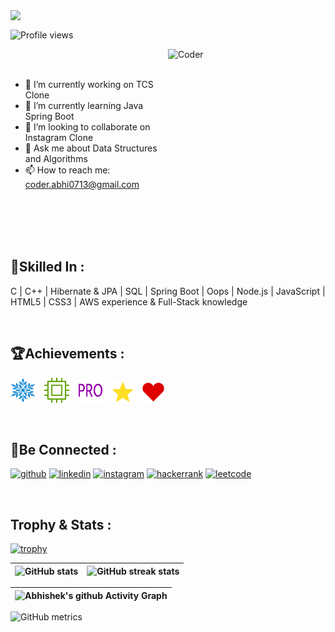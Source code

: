 <!---
abhishek-0713/abhishek-0713 is a ✨ special ✨ repository because its `README.md` (this file) appears on your GitHub profile.
You can click the Preview link to take a look at your changes.
--->
<div>

<img src="https://readme-typing-svg.herokuapp.com?font=Architects+Daughter&amp;color=ff0000&amp;size=20&amp;lines=Hi👋,+I+am+Abhishek+D.+Patil;A+Rising+Java+Developer;" align='left' style="width: 70%;">

</br>

![Profile views](https://gpvc.arturio.dev/abhishek-0713)

</div>
<!-- ### Hi 👋, I am Abhishek D. Patil -->

 <!-- <img src="https://i.pinimg.com/originals/fa/7b/4b/fa7b4bdc3b2f73e749e5c2c646d4ae13.gif" alt="CoderAbhi0713" width = "100%" height= "400">  -->

<div>

 <img src="https://topdevs.org/images/site/services/webdev/hero-bg.svg" alt="Coder" width = "50%" height= "270" align = "right"> 
 
</br> </br>

- 🔭 I’m currently working on TCS Clone 
- 🌱 I’m currently learning Java Spring Boot 
- 💞️ I’m looking to collaborate on Instagram Clone
- 💬 Ask me about Data Structures and Algorithms 
- 📫 How to reach me: coder.abhi0713@gmail.com 

</div>
 </br> </br>
 </br> </br>
 
 ##  🔖Skilled In : 
 C | C++ | Hibernate & JPA | SQL | Spring Boot | Oops | Node.js | JavaScript | HTML5 | CSS3 | AWS experience & Full-Stack knowledge

</br>

## 🏆Achievements : 
<a href='https://archiveprogram.github.com/'><img src='https://raw.githubusercontent.com/acervenky/animated-github-badges/master/assets/acbadge.gif' width='40' height='40'></a> <a href='https://docs.github.com/en/developers'><img src='https://raw.githubusercontent.com/acervenky/animated-github-badges/master/assets/devbadge.gif' width='40' height='40'></a> <a href='https://github.com/pricing'><img src='https://raw.githubusercontent.com/acervenky/animated-github-badges/master/assets/pro.gif' width='40' height='40'></a> <a href='https://stars.github.com/'><img src='https://raw.githubusercontent.com/acervenky/animated-github-badges/master/assets/starbadge.gif' width='35' height='35'></a> <a href='https://docs.github.com/en/github/supporting-the-open-source-community-with-github-sponsors'><img src='https://raw.githubusercontent.com/acervenky/animated-github-badges/master/assets/sponsorbadge.gif' width='35' height='35'></a> 

</br>

## 📮Be Connected : 
[<img src='https://cdn.jsdelivr.net/npm/simple-icons@3.0.1/icons/github.svg' alt='github' height='40'>](https://github.com/abhishek-0713)  [<img src='https://cdn.jsdelivr.net/npm/simple-icons@3.0.1/icons/linkedin.svg' alt='linkedin' height='40'>](https://www.linkedin.com/in/abhishek-patil-8b6780235/)  [<img src='https://cdn.jsdelivr.net/npm/simple-icons@3.0.1/icons/instagram.svg' alt='instagram' height='40'>](https://www.instagram.com/abhishekpatil.24/)  [<img src='https://cdn.jsdelivr.net/npm/simple-icons@3.0.1/icons/hackerrank.svg' alt='hackerrank' height='40'>](https://www.hackerrank.com/coder_abhi0713)  [<img src='https://cdn.jsdelivr.net/npm/simple-icons@3.0.1/icons/leetcode.svg' alt='leetcode' height='40'>](https://leetcode.com/coder_abhi0713/)  

</br>

## Trophy & Stats :
[![trophy](https://github-profile-trophy.vercel.app/?username=abhishek-0713)](https://github.com/ryo-ma/github-profile-trophy)

| ![GitHub stats](https://github-readme-stats.vercel.app/api?username=abhishek-0713&show_icons=true&count_private=true) | ![GitHub streak stats](https://github-readme-streak-stats.herokuapp.com/?user=abhishek-0713) |
| :---: | :---: |

| ![Abhishek's github Activity Graph](https://activity-graph.herokuapp.com/graph?username=abhishek-0713) |  
| :---: |

![GitHub metrics](https://metrics.lecoq.io/abhishek-0713)  
